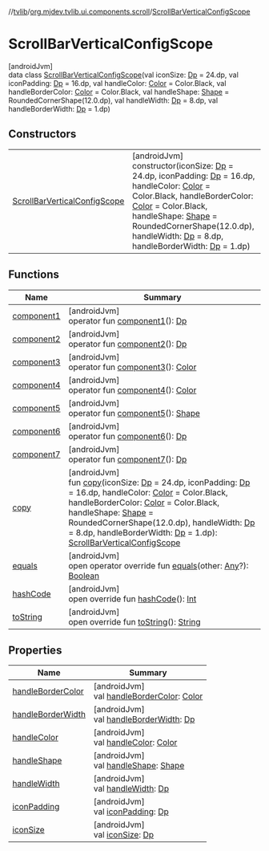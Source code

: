 //[tvlib](../../../index.md)/[org.mjdev.tvlib.ui.components.scroll](../index.md)/[ScrollBarVerticalConfigScope](index.md)

# ScrollBarVerticalConfigScope

[androidJvm]\
data class [ScrollBarVerticalConfigScope](index.md)(val iconSize: [Dp](https://developer.android.com/reference/kotlin/androidx/compose/ui/unit/Dp.html) = 24.dp, val iconPadding: [Dp](https://developer.android.com/reference/kotlin/androidx/compose/ui/unit/Dp.html) = 16.dp, val handleColor: [Color](https://developer.android.com/reference/kotlin/androidx/compose/ui/graphics/Color.html) = Color.Black, val handleBorderColor: [Color](https://developer.android.com/reference/kotlin/androidx/compose/ui/graphics/Color.html) = Color.Black, val handleShape: [Shape](https://developer.android.com/reference/kotlin/androidx/compose/ui/graphics/Shape.html) = RoundedCornerShape(12.0.dp), val handleWidth: [Dp](https://developer.android.com/reference/kotlin/androidx/compose/ui/unit/Dp.html) = 8.dp, val handleBorderWidth: [Dp](https://developer.android.com/reference/kotlin/androidx/compose/ui/unit/Dp.html) = 1.dp)

## Constructors

| | |
|---|---|
| [ScrollBarVerticalConfigScope](-scroll-bar-vertical-config-scope.md) | [androidJvm]<br>constructor(iconSize: [Dp](https://developer.android.com/reference/kotlin/androidx/compose/ui/unit/Dp.html) = 24.dp, iconPadding: [Dp](https://developer.android.com/reference/kotlin/androidx/compose/ui/unit/Dp.html) = 16.dp, handleColor: [Color](https://developer.android.com/reference/kotlin/androidx/compose/ui/graphics/Color.html) = Color.Black, handleBorderColor: [Color](https://developer.android.com/reference/kotlin/androidx/compose/ui/graphics/Color.html) = Color.Black, handleShape: [Shape](https://developer.android.com/reference/kotlin/androidx/compose/ui/graphics/Shape.html) = RoundedCornerShape(12.0.dp), handleWidth: [Dp](https://developer.android.com/reference/kotlin/androidx/compose/ui/unit/Dp.html) = 8.dp, handleBorderWidth: [Dp](https://developer.android.com/reference/kotlin/androidx/compose/ui/unit/Dp.html) = 1.dp) |

## Functions

| Name | Summary |
|---|---|
| [component1](component1.md) | [androidJvm]<br>operator fun [component1](component1.md)(): [Dp](https://developer.android.com/reference/kotlin/androidx/compose/ui/unit/Dp.html) |
| [component2](component2.md) | [androidJvm]<br>operator fun [component2](component2.md)(): [Dp](https://developer.android.com/reference/kotlin/androidx/compose/ui/unit/Dp.html) |
| [component3](component3.md) | [androidJvm]<br>operator fun [component3](component3.md)(): [Color](https://developer.android.com/reference/kotlin/androidx/compose/ui/graphics/Color.html) |
| [component4](component4.md) | [androidJvm]<br>operator fun [component4](component4.md)(): [Color](https://developer.android.com/reference/kotlin/androidx/compose/ui/graphics/Color.html) |
| [component5](component5.md) | [androidJvm]<br>operator fun [component5](component5.md)(): [Shape](https://developer.android.com/reference/kotlin/androidx/compose/ui/graphics/Shape.html) |
| [component6](component6.md) | [androidJvm]<br>operator fun [component6](component6.md)(): [Dp](https://developer.android.com/reference/kotlin/androidx/compose/ui/unit/Dp.html) |
| [component7](component7.md) | [androidJvm]<br>operator fun [component7](component7.md)(): [Dp](https://developer.android.com/reference/kotlin/androidx/compose/ui/unit/Dp.html) |
| [copy](copy.md) | [androidJvm]<br>fun [copy](copy.md)(iconSize: [Dp](https://developer.android.com/reference/kotlin/androidx/compose/ui/unit/Dp.html) = 24.dp, iconPadding: [Dp](https://developer.android.com/reference/kotlin/androidx/compose/ui/unit/Dp.html) = 16.dp, handleColor: [Color](https://developer.android.com/reference/kotlin/androidx/compose/ui/graphics/Color.html) = Color.Black, handleBorderColor: [Color](https://developer.android.com/reference/kotlin/androidx/compose/ui/graphics/Color.html) = Color.Black, handleShape: [Shape](https://developer.android.com/reference/kotlin/androidx/compose/ui/graphics/Shape.html) = RoundedCornerShape(12.0.dp), handleWidth: [Dp](https://developer.android.com/reference/kotlin/androidx/compose/ui/unit/Dp.html) = 8.dp, handleBorderWidth: [Dp](https://developer.android.com/reference/kotlin/androidx/compose/ui/unit/Dp.html) = 1.dp): [ScrollBarVerticalConfigScope](index.md) |
| [equals](../../org.mjdev.tvlib.webscrapper.select/-element-not-found-exception/index.md#585090901%2FFunctions%2F-1596939238) | [androidJvm]<br>open operator override fun [equals](../../org.mjdev.tvlib.webscrapper.select/-element-not-found-exception/index.md#585090901%2FFunctions%2F-1596939238)(other: [Any](https://kotlinlang.org/api/latest/jvm/stdlib/kotlin/-any/index.html)?): [Boolean](https://kotlinlang.org/api/latest/jvm/stdlib/kotlin/-boolean/index.html) |
| [hashCode](../../org.mjdev.tvlib.webscrapper.select/-element-not-found-exception/index.md#1794629105%2FFunctions%2F-1596939238) | [androidJvm]<br>open override fun [hashCode](../../org.mjdev.tvlib.webscrapper.select/-element-not-found-exception/index.md#1794629105%2FFunctions%2F-1596939238)(): [Int](https://kotlinlang.org/api/latest/jvm/stdlib/kotlin/-int/index.html) |
| [toString](../../org.mjdev.tvlib.webscrapper.select/-element-not-found-exception/index.md#1616463040%2FFunctions%2F-1596939238) | [androidJvm]<br>open override fun [toString](../../org.mjdev.tvlib.webscrapper.select/-element-not-found-exception/index.md#1616463040%2FFunctions%2F-1596939238)(): [String](https://kotlinlang.org/api/latest/jvm/stdlib/kotlin/-string/index.html) |

## Properties

| Name | Summary |
|---|---|
| [handleBorderColor](handle-border-color.md) | [androidJvm]<br>val [handleBorderColor](handle-border-color.md): [Color](https://developer.android.com/reference/kotlin/androidx/compose/ui/graphics/Color.html) |
| [handleBorderWidth](handle-border-width.md) | [androidJvm]<br>val [handleBorderWidth](handle-border-width.md): [Dp](https://developer.android.com/reference/kotlin/androidx/compose/ui/unit/Dp.html) |
| [handleColor](handle-color.md) | [androidJvm]<br>val [handleColor](handle-color.md): [Color](https://developer.android.com/reference/kotlin/androidx/compose/ui/graphics/Color.html) |
| [handleShape](handle-shape.md) | [androidJvm]<br>val [handleShape](handle-shape.md): [Shape](https://developer.android.com/reference/kotlin/androidx/compose/ui/graphics/Shape.html) |
| [handleWidth](handle-width.md) | [androidJvm]<br>val [handleWidth](handle-width.md): [Dp](https://developer.android.com/reference/kotlin/androidx/compose/ui/unit/Dp.html) |
| [iconPadding](icon-padding.md) | [androidJvm]<br>val [iconPadding](icon-padding.md): [Dp](https://developer.android.com/reference/kotlin/androidx/compose/ui/unit/Dp.html) |
| [iconSize](icon-size.md) | [androidJvm]<br>val [iconSize](icon-size.md): [Dp](https://developer.android.com/reference/kotlin/androidx/compose/ui/unit/Dp.html) |
